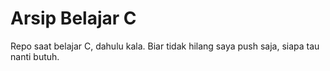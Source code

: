 # Arsip Belajar C

Repo saat belajar C, dahulu kala. Biar tidak hilang saya push saja, siapa tau nanti butuh.
